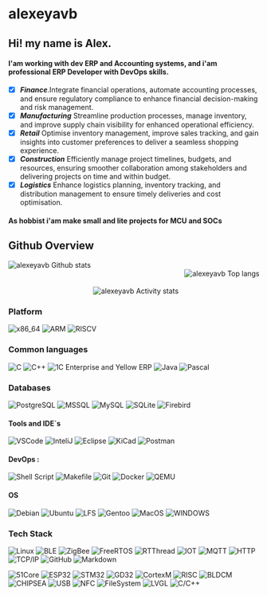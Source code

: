 # alexeyavb
## Hi! my name is Alex.<br>
#### I'am working with dev ERP and Accounting systems, and i'am professional ERP Developer with DevOps skills.

- [x] ***Finance***.Integrate financial operations, automate accounting processes, and ensure regulatory compliance to enhance financial decision-making and risk management. 
- [x] ***Manufacturing*** Streamline production processes, manage inventory, and improve supply chain visibility for enhanced operational efficiency. 
- [x] ***Retail*** Optimise inventory management, improve sales tracking, and gain insights into customer preferences to deliver a seamless shopping experience. 
- [x] ***Construction*** Efficiently manage project timelines, budgets, and resources, ensuring smoother collaboration among stakeholders and delivering projects on time and within budget.
- [x] ***Logistics*** Enhance logistics planning, inventory tracking, and distribution management to ensure timely deliveries and cost optimisation. 

#### As hobbist i'am make small and lite projects for MCU and SOCs
## Github Overview
<div valgn="center" halign="center" valign="center">
<div align="left">
<img align="left" alt="alexeyavb Github stats" src="https://github-readme-stats.vercel.app/api?username=alexeyavb&show_icons=true&theme=radical" />	&nbsp;
</div>
<div align="right">
<img align="right" alt="alexeyavb Top langs " src="https://github-readme-stats.vercel.app/api/top-langs/?username=alexeyavb&hide=javascript,html,css,CMake,Python,Batchfile&theme=radical&layout=compact" />	&nbsp;
</div>
<div align="center">
<br>	&nbsp;
<img align="center" alt="alexeyavb Activity stats " src="http://github-profile-summary-cards.vercel.app/api/cards/profile-details?username=alexeyavb&theme=radical" />
</div>
</div>

<div valign="center", halign="center">

### Platform
![x86_64](https://img.shields.io/badge/x86_64-F96430?style=for-the-badge&logo=intel&logoColor=white)
![ARM](https://img.shields.io/badge/ARM-B94410?style=for-the-badge&logo=arm&logoColor=white)
![RISCV](https://img.shields.io/badge/RISCV-B94410?style=for-the-badge&logo=riscv&logoColor=white)
### Common languages
![C](https://custom-icon-badges.herokuapp.com/badge/C-03599C.svg?style=for-the-badge&logo=c-in-hexagon&logoColor=white)
![C++](https://custom-icon-badges.herokuapp.com/badge/C++-9C033A.svg?style=for-the-badge&logo=cpp2&logoColor=white)
![1C Enterprise and Yellow ERP](https://img.shields.io/badge/1C_Enterprise-eac54f?style=for-the-badge&logo=openjdk&logoColor=red)
![Java](https://img.shields.io/badge/Java-0a0f4f?style=for-the-badge&logo=openjdk&logoColor=blue)
![Pascal](https://img.shields.io/badge/Pascal-4ac94f?style=for-the-badge&logo=delphi&logoColor=blue)	&nbsp;

### Databases
![PostgreSQL](https://img.shields.io/badge/PostgreSQL-4EA9FB?style=for-the-badge&logo=mongodb&logoColor=white)
![MSSQL](https://img.shields.io/badge/MSSQL-AE090B?style=for-the-badge&logo=mssql&logoColor=whgite)
![MySQL](https://img.shields.io/badge/MySQL-E00C04?style=for-the-badge&logo=mysql&logoColor=black)
![SQLite](https://img.shields.io/badge/SQLite-4E596B?style=for-the-badge&logo=sqlite&logoColor=white)
![Firebird](https://img.shields.io/badge/Firebird-0E094B?style=for-the-badge&logo=firebird&logoColor=white)

#### Tools and IDE`s
![VSCode](https://img.shields.io/badge/VS_Code-0078D4?style=for-the-badge&logo=visual%20studio%20code&logoColor=white)
![InteliJ](https://img.shields.io/badge/IntelliJ_IDEA-000000.svg?style=for-the-badge&logo=intellij-idea&logoColor=white)
![Eclipse](https://img.shields.io/badge/Eclipse-6C6CB7?style=for-the-badge&logo=eclipse&logoColor=white)
![KiCad](https://img.shields.io/badge/KiCAD-6E6ED7?style=for-the-badge&logo=kicad&logoColor=white)
![Postman](https://img.shields.io/badge/Postman-FF6C37?style=for-the-badge&logo=postman&logoColor=white)

#### DevOps  ️:
![Shell Script](https://img.shields.io/badge/Shell_Script-121011?style=for-the-badge&logo=gnu-bash&logoColor=white)
![Makefile](https://img.shields.io/badge/Makefile-E44C30?style=for-the-badge&logo=make&logoColor=white)
![Git](https://img.shields.io/badge/GIT-E44C30?style=for-the-badge&logo=git&logoColor=white)
![Docker](https://img.shields.io/badge/Docker-0F0FFA?style=for-the-badge&logo=docker&logoColor=white)
![QEMU](https://img.shields.io/badge/Qemu-EFEC57?style=for-the-badge&logo=qemu&logoColor=black)

#### OS
![Debian](https://img.shields.io/badge/Debian-F96430?style=for-the-badge&logo=debian&logoColor=white)
![Ubuntu](https://img.shields.io/badge/Ubuntu-B94410?style=for-the-badge&logo=ubuntu&logoColor=white)
![LFS](https://img.shields.io/badge/LFS-44B910?style=for-the-badge&logo=linux&logoColor=white)
![Gentoo](https://img.shields.io/badge/Gentoo-6C6CB8?style=for-the-badge&logo=gentoo&logoColor=white)
![MacOS](https://img.shields.io/badge/MacOS-ABABAB?style=for-the-badge&logo=macos&logoColor=black)
![WINDOWS](https://img.shields.io/badge/Windows%20NT4..11-070756?style=for-the-badge&logo=wndowsnt&logoColor=white)

### Tech Stack
![Linux](https://img.shields.io/badge/-Linux-333333?style=flat&logo=Linux&logoColor=white)
![BLE](https://img.shields.io/badge/-BLE-333333?style=flat&logo=Bluetooth&logoColor=white)
![ZigBee](https://img.shields.io/badge/-ZigBee-333333?style=flat&logo=ZigBee&logoColor=white)
![FreeRTOS](https://img.shields.io/badge/-FreeRTOS-333333?style=flat&logo=FreeRTOS&logoColor=white)
![RTThread](https://img.shields.io/badge/-RTThread-333333?style=flat&logo=RTThread&logoColor=white)
![IOT](https://img.shields.io/badge/-IOT-333333?style=flat&logo=IOT&logoColor=white)
![MQTT](https://img.shields.io/badge/-MQTT-333333?style=flat&logo=MQTT&logoColor=white)
![HTTP](https://img.shields.io/badge/-HTTP-333333?style=flat&logo=HTTP&logoColor=white)
![TCP/IP](https://img.shields.io/badge/-TCP/IP-333333?style=flat&logo=TCP/IP&logoColor=white)
![GitHub](https://img.shields.io/badge/-GitHub-333333?style=flat&logo=github)
![Markdown](https://img.shields.io/badge/-Markdown-333333?style=flat&logo=markdown)

![51Core](https://img.shields.io/badge/-51Core-333333?style=flat&logo=51Core&logoColor=white)
![ESP32](https://img.shields.io/badge/-ESP32-333333?style=flat&logo=ESP32&logoColor=white)
![STM32](https://img.shields.io/badge/-STM32-333333?style=flat&logo=STM32&logoColor=white)
![GD32](https://img.shields.io/badge/-GD32-333333?style=flat&logo=GD32&logoColor=white)
![CortexM](https://img.shields.io/badge/-CortexM-333333?style=flat&logo=CortexM&logoColor=white)
![RISC](https://img.shields.io/badge/-RISC-333333?style=flat&logo=RISC&logoColor=white)
![BLDCM](https://img.shields.io/badge/-BLDCM-333333?style=flat&logo=BLDCM&logoColor=white)
![CHIPSEA](https://img.shields.io/badge/-CHIPSEA-333333?style=flat&logo=CHIPSEA&logoColor=white)
![USB](https://img.shields.io/badge/-USB-333333?style=flat&logo=USB&logoColor=white)
![NFC](https://img.shields.io/badge/-NFC-333333?style=flat&logo=NFC&logoColor=white)
![FileSystem](https://img.shields.io/badge/-FileSystem-333333?style=flat&logo=FileSystem&logoColor=white)
![LVGL](https://img.shields.io/badge/-LVGL-333333?style=flat&logo=LVGL&logoColor=white)
![C/C++](https://img.shields.io/badge/-C/C++-333333?style=flat&logo=C/C++&logoColor=white)
